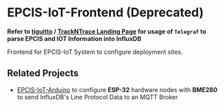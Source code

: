 # EPCIS-IoT-Frontend (Deprecated)

**Refer to [tiguitto](https://github.com/nimble-platform/tiguitto) / [TrackNTrace Landing Page](https://github.com/iotfablab/TrackNTrace) for usage of `Telegraf` to parse EPCIS and IOT Information into InfluxDB**

Frontend for EPCIS-IoT System to configure deployment sites.

## Related Projects

* [EPCIS-IoT-Arduino](https://github.com/iotfablab/EPCIS-IoT-Arduino) to configure __ESP-32__ hardware nodes with __BME280__ to send InfluxDB's Line Protocol Data to an MQTT Broker
